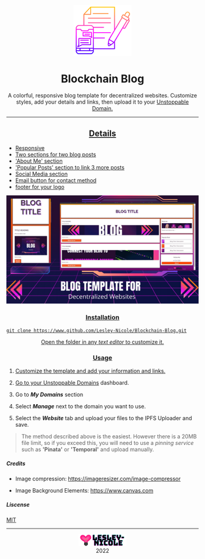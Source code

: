 
<p align="center"><img src="/blockchain-blog/assets/dblog.png" width="30%" alt="blog icon"></p>

<h1 align="center">Blockchain Blog</h1>

<p align="center">
A colorful, responsive blog template for decentralized websites. Customize styles, add your details and links, then upload it to your <a href="https://unstoppabledomains.com">Unstoppable Domain.
</p>

---

<h2 align="center">Details</h2>

- Responsive 
- Two sections for two blog posts
- 'About Me' section
- 'Popular Posts' section to link 3 more posts
- Social Media section
- Email button for contact method
- footer for your logo

![blog template](blockchain-blog/assets/screens.png) 

<h3 align="center">Installation</h3>

```
git clone https://www.github.com/Lesley-Nicole/Blockchain-Blog.git

```

<p align="center">Open the folder in any <i>text editor</i> to customize it.</p>


<h3 align="center">Usage</h3>


1. Customize the template and add your information and links.

2. Go to your [Unstoppable Domains](https://unstoppabledomains.com) dashboard.

3. Go to **_My Domains_** section

4. Select **_Manage_** next to the domain you want to use.

5. Select the **_Website_** tab and upload your files to the IPFS Uploader and save.

>The method described above is the easiest. However there is a 20MB file limit, so if you exceed this, you will need to use a _pinning service_ such as **'Pinata'** or **'Temporal'** and upload manually.


##### Credits

- Image compression:  https://imageresizer.com/image-compressor

- Image Background Elements: https://www.canvas.com


##### Liscense

[MIT](LICENSE) 


---

<p align="center"><a href="https://lesley-nicole.github.io">
<img src="blockchain-blog/assets/name-icon.png" alt="lesley-nicole" width="25%"></a><br>2022
</p>






















